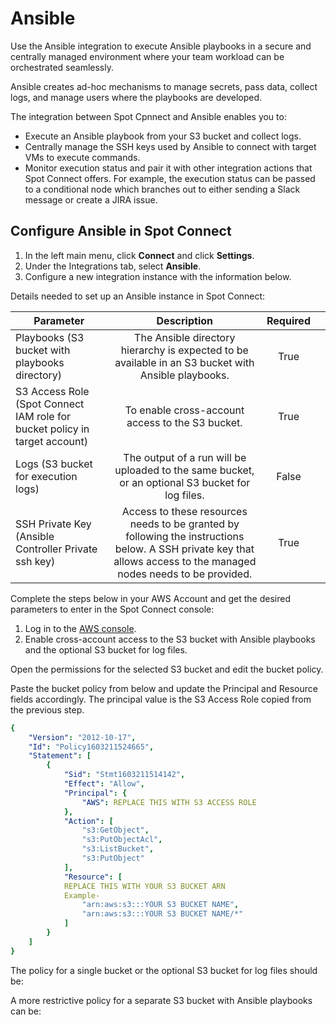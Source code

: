# Ansible

Use the Ansible integration to execute Ansible playbooks in a secure and centrally managed environment where your team workload can be orchestrated seamlessly. 

Ansible creates ad-hoc mechanisms to manage secrets, pass data, collect logs, and manage users where the playbooks are developed. 

The integration between Spot Cpnnect and Ansible enables you to: 

* Execute an Ansible playbook from your S3 bucket and collect logs. 
* Centrally manage the SSH keys used by Ansible to connect with target VMs to execute commands. 
* Monitor execution status and pair it with other integration actions that Spot Connect offers. For example, the execution status can be passed to a conditional node which branches out to either sending a Slack message or create a JIRA issue. 

## Configure Ansible in Spot Connect  

1. In the left main menu, click **Connect** and click **Settings**. 
2. Under the Integrations tab, select **Ansible**.  
3. Configure a new integration instance with the information below. 

Details needed to set up an Ansible instance in Spot Connect: 

|       Parameter                                                                  |                                                                                 Description                                                                             |      Required  |   |
|----------------------------------------------------------------------------------|:-----------------------------------------------------------------------------------------------------------------------------------------------------------------------:|:--------------:|---|
|      Playbooks (S3 bucket with playbooks directory)                              |     The Ansible directory hierarchy is expected to be available in an S3 bucket with Ansible playbooks.                                                                 |     True       |   |
|      S3 Access Role (Spot Connect IAM role for bucket policy in target account)  |     To enable cross-account access to the S3 bucket.                                                                                                                    |     True       |   |
|      Logs (S3 bucket for execution logs)                                         |     The output of a run will be uploaded to the same bucket, or an optional S3 bucket for log files.                                                                    |     False      |   |
|      SSH Private Key (Ansible Controller Private ssh key)                        |     Access to these resources needs to be granted by following the instructions below. A SSH private key that allows access to the managed nodes needs to be provided.  |     True       |   |

Complete the steps below in your AWS Account and get the desired parameters to enter in the Spot Connect console: 

1. Log in to the [AWS console](https://console.aws.amazon.com/console/home?nc2=h_ct&src=header-signin). 
2. Enable cross-account access to the S3 bucket with Ansible playbooks and the optional S3 bucket for log files. 

 

Open the permissions for the selected S3 bucket and edit the bucket policy. 

Paste the bucket policy from below and update the Principal and Resource fields accordingly. The principal value is the S3 Access Role copied from the previous step.  

```yaml
{
    "Version": "2012-10-17",
    "Id": "Policy1603211524665",
    "Statement": [
        {
            "Sid": "Stmt1603211514142",
            "Effect": "Allow",
            "Principal": {
                "AWS": REPLACE THIS WITH S3 ACCESS ROLE
            },
            "Action": [
                "s3:GetObject",
                "s3:PutObjectAcl",
                "s3:ListBucket",
                "s3:PutObject"
            ],
            "Resource": [
            REPLACE THIS WITH YOUR S3 BUCKET ARN
            Example-
                "arn:aws:s3:::YOUR S3 BUCKET NAME",
                "arn:aws:s3:::YOUR S3 BUCKET NAME/*"
            ]
        }
    ]
}
``` 

The policy for a single bucket or the optional S3 bucket for log files should be: 


 
A more restrictive policy for a separate S3 bucket with Ansible playbooks can be: 
